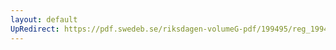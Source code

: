 ```yaml
---
layout: default
UpRedirect: https://pdf.swedeb.se/riksdagen-volumeG-pdf/199495/reg_199495_TU/reg_199495_TU_0014.pdf
---
```

